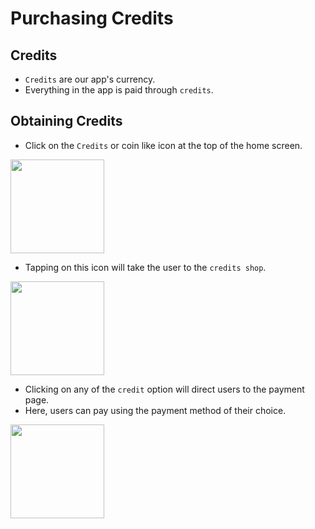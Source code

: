 # Purchasing Credits

## Credits 

* `Credits` are our app's currency.
* Everything in the app is paid through `credits`.

## Obtaining Credits

* Click on the `Credits` or coin like icon at the top of the home screen.

<img src="./credit_icon.png" width=150 >

* Tapping on this icon will take the user to the `credits shop`.

<img src="./coin_shop.png" width=150 >

* Clicking on any of the `credit` option will direct users to the payment page.
* Here, users can pay using the payment method of their choice.

<img src="./payment.png" width=150 >
